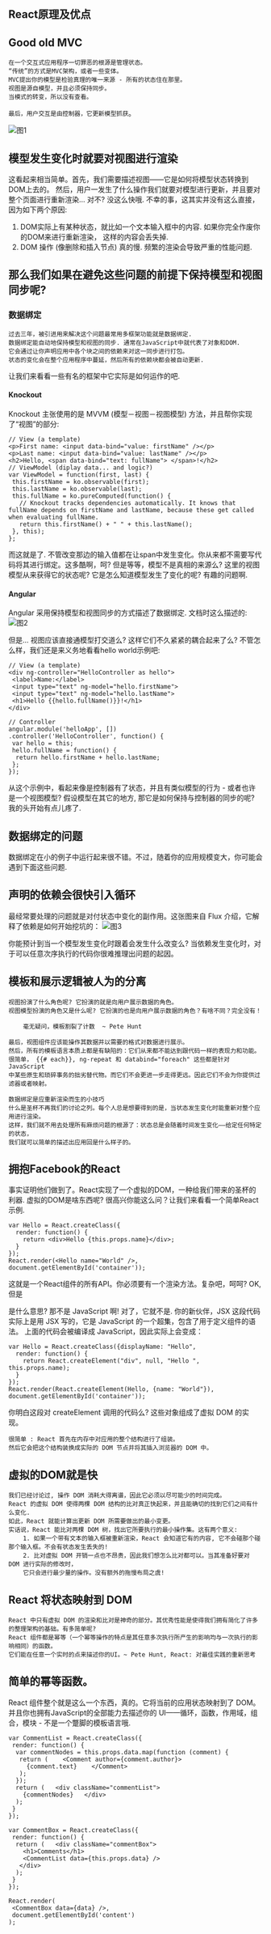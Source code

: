 ## React原理及优点

## Good old MVC

    在一个交互式应用程序一切罪恶的根源是管理状态。 
    “传统”的方式是MVC架构，或者一些变体。
    MVC提出你的模型是检验真理的唯一来源 - 所有的状态住在那里。
    视图是源自模型，并且必须保持同步。
    当模式的转变，所以没有查看。
    
`最后，用户交互是由控制器，它更新模型抓获`。

![图1](./images/react-1.png)

## 模型发生变化时就要对视图进行渲染
这看起来相当简单。首先，我们需要描述视图——它是如何将模型状态转换到DOM上去的。
然后，用户一发生了什么操作我们就要对模型进行更新，并且要对整个页面进行重新渲染... 对不? 
没这么快哦. 不幸的事，这其实并没有这么直接，因为如下两个原因:

1. DOM实际上有某种状态，就比如一个文本输入框中的内容. 如果你完全作废你的DOM来进行重新渲染，
这样的内容会丢失掉.
2. DOM 操作 (像删除和插入节点) 真的慢. 频繁的渲染会导致严重的性能问题.

## 那么我们如果在避免这些问题的前提下保持模型和视图同步呢?
### 数据绑定

    过去三年，被引进用来解决这个问题最常用多框架功能就是数据绑定.
    数据绑定能自动地保持模型和视图的同步. 通常在JavaScript中就代表了对象和DOM.
    它会通过让你声明应用中各个块之间的依赖来对这一同步进行打包。
    状态的变化会在整个应用程序中蔓延，然后所有的依赖块都会被自动更新.
    
让我们来看看一些有名的框架中它实际是如何运作的吧.

#### Knockout

Knockout 主张使用的是 MVVM (模型－视图－视图模型) 方法，并且帮你实现了“视图”的部分:
 
    // View (a template)
    <p>First name: <input data-bind="value: firstName" /></p> 
    <p>Last name: <input data-bind="value: lastName" /></p> 
    <h2>Hello, <span data-bind="text: fullName"> </span>!</h2>
    // ViewModel (diplay data... and logic?)
    var ViewModel = function(first, last) { 
     this.firstName = ko.observable(first);
     this.lastName = ko.observable(last);
     this.fullName = ko.pureComputed(function() {
       // Knockout tracks dependencies automatically. It knows that fullName depends on firstName and lastName, because these get called when evaluating fullName.
       return this.firstName() + " " + this.lastName();
     }, this);
    };
    
而这就是了. 不管改变那边的输入值都在让span中发生变化。你从来都不需要写代码将其进行绑定。这多酷啊，呵?
但是等等，模型不是真相的来源么? 这里的视图模型从来获得它的状态呢? 它是怎么知道模型发生了变化的呢? 有趣的问题啊.


#### Angular
Angular 采用保持模型和视图同步的方式描述了数据绑定. 文档时这么描述的:
![图2](./images/react-2.png)

但是... 视图应该直接通模型打交道么? 这样它们不久紧紧的耦合起来了么?
不管怎么样，我们还是来义务地看看hello world示例吧:
 
    // View (a template) 
    <div ng-controller="HelloController as hello"> 
     <label>Name:</label>
     <input type="text" ng-model="hello.firstName">
     <input type="text" ng-model="hello.lastName">
     <h1>Hello {{hello.fullName()}}!</h1>
    </div>
     
    // Controller 
    angular.module('helloApp', []) 
    .controller('HelloController', function() {
     var hello = this;
     hello.fullName = function() {
      return hello.firstName + hello.lastName;
     };
    });
    
从这个示例中，看起来像是控制器有了状态，并且有类似模型的行为 - 或者也许是一个视图模型? 
假设模型在其它的地方, 那它是如何保持与控制器的同步的呢?
我的头开始有点儿疼了.


## 数据绑定的问题
数据绑定在小的例子中运行起来很不错。不过，随着你的应用规模变大，你可能会遇到下面这些问题.

## 声明的依赖会很快引入循环
最经常要处理的问题就是对付状态中变化的副作用。这张图来自 Flux 介绍，它解释了依赖是如何开始挖坑的：
![图3](./images/react-3.png)

你能预计到当一个模型发生变化时跟着会发生什么改变么? 
当依赖发生变化时，对于可以任意次序执行的代码你很难推理出问题的起因。


## 模板和展示逻辑被人为的分离

    视图扮演了什么角色呢? 它扮演的就是向用户展示数据的角色。
    视图模型扮演的角色又是什么呢? 它扮演的也是向用户展示数据的角色？有啥不同？完全没有！
    
        毫无疑问，模板割裂了计数  ~ Pete Hunt
        
    最后，视图组件应该能操作其数据并以需要的格式对数据进行展示。
    然后，所有的模板语言本质上都是有缺陷的：它们从来都不能达到跟代码一样的表现力和功能。
    很简单， {{# each}}, ng-repeat 和 databind="foreach" 这些都是针对 JavaScript 
    中某些原生和琐碎事务的拙劣替代物。而它们不会更进一步走得更远。因此它们不会为你提供过滤器或者映射。
    
    数据绑定是应重新渲染而生的小技巧
    什么是圣杯不再我们的讨论之列。每个人总是想要得到的是，当状态发生变化时能重新对整个应用进行渲染。
    这样，我们就不用去处理所有麻烦问题的根源了：状态总是会随着时间发生变化——给定任何特定的状态，
    我们就可以简单的描述出应用回是什么样子的。

## 拥抱Facebook的React
事实证明他们做到了。React实现了一个虚拟的DOM，一种给我们带来的圣杯的利器.
虚拟的DOM是啥东西呢?
很高兴你能这么问？让我们来看看一个简单React示例.
 
    var Hello = React.createClass({ 
      render: function() {
        return <div>Hello {this.props.name}</div>;
      }
    });
    React.render(<Hello name="World" />, document.getElementById('container'));
    
这就是一个React组件的所有API。你必须要有一个渲染方法。复杂吧，呵呵?
OK, 但是 <div> 是什么意思? 那不是 JavaScript 啊! 对了，它就不是.
你的新伙伴，JSX
这段代码实际上是用 JSX 写的，它是 JavaScript 的一个超集，包含了用于定义组件的语法。
上面的代码会被编译成 JavaScript，因此实际上会变成：
 
    var Hello = React.createClass({displayName: "Hello", 
      render: function() {
        return React.createElement("div", null, "Hello ", this.props.name);
      }
    });
    React.render(React.createElement(Hello, {name: "World"}), document.getElementById('container'));

你明白这段对 createElement 调用的代码么? 这些对象组成了虚拟 DOM 的实现。

    很简单 : React 首先在内存中对应用的整个结构进行了组装。
    然后它会把这个结构装换成实际的 DOM 节点并将其插入浏览器的 DOM 中。
 
## 虚拟的DOM就是快

    我们已经讨论过, 操作 DOM 消耗大得离谱，因此它必须以尽可能少的时间完成。
    React 的虚拟 DOM 使得两棵 DOM 结构的比对真正快起来，并且能确切的找到它们之间有什么变化. 
    如此，React 就能计算出更新 DOM 所需要做出的最小变更。
    实话说，React 能比对两棵 DOM 树，找出它所要执行的最小操作集。这有两个意义:
        1. 如果一个带有文本的输入框被重新渲染，React 会知道它有的内容, 它不会碰那个碰那个输入框。不会有状态发生丢失的!
        2. 比对虚拟 DOM 开销一点也不昂贵，因此我们想怎么比对都可以。当其准备好要对 DOM 进行实际的修改时，
        它只会进行最少量的操作。没有额外的拖慢布局之虞!
    
## React 将状态映射到 DOM

    React 中只有虚拟 DOM 的渲染和比对是神奇的部分。其优秀性能是使得我们拥有简化了许多的整理架构的基础。有多简单呢?
    React 组件都是幂等（一个幂等操作的特点是其任意多次执行所产生的影响均与一次执行的影响相同）的函数。
    它们能在任意一个实时的点来描述你的UI。~ Pete Hunt, React: 对最佳实践的重新思考

## 简单的幂等函数。

React 组件整个就是这么一个东西，真的。它将当前的应用状态映射到了 DOM。
并且你也拥有JavaScript的全部能力去描述你的 UI——循环，函数，作用域，组合，模块 - 不是一个蹩脚的模板语言哦.
 
    var CommentList = React.createClass({ 
     render: function() {
      var commentNodes = this.props.data.map(function (comment) {
       return (    <Comment author={comment.author}>
         {comment.text}    </Comment>
       );
      });
      return (   <div className="commentList">
        {commentNodes}   </div>
      );
     }
    });
     
    var CommentBox = React.createClass({ 
     render: function() {
      return (   <div className="commentBox">
        <h1>Comments</h1>
        <CommentList data={this.props.data} />
       </div>
      );
     }
    });
     
    React.render( 
     <CommentBox data={data} />,
     document.getElementById('content')
    );